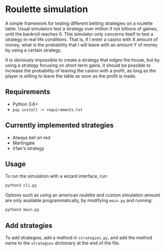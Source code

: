 # Roulette simulation

A simple framework for testing different betting strategies on a roulette table. Usual simulators test a strategy over million if not billions of games, until the bankroll reaches 0. This simulator only concerns itself to test a strategy in real life conditions. That is, if I enter a casino
with X amount of money, what is the probability that I will leave with an amount Y of money by using a certain strategy.

It is obviously impossible to create a strategy that edges the house, but by using a strategy focusing on short-term gains, it should be possible to increase the probability of leaving the casino with a profit, as long as the player is willing to leave the table as soon as the profit is made.

## Requirements

- Python 3.6+
- `pip install -r requirements.txt`

## Currently implemented strategies

- Always bet on red
- Martingale
- Irfan's strategy

## Usage

To run the simulation with a wizard interface, run:

```python
python3 cli.py
```

Options such as using an american roulette and custom simulation amount are only available programmatically, by modifying `main.py` and running:

```python
python3 main.py
```

## Add strategies

To add strategies, add a method in `strategies.py`, and add the method name to the `strategies` dictionary at the end of the file.
